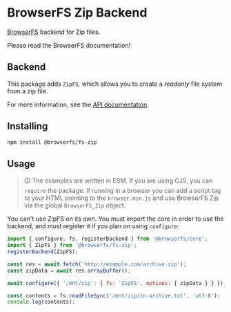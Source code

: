 # BrowserFS Zip Backend

[BrowserFS](https://github.com/browser-fs/core) backend for Zip files.

Please read the BrowserFS documentation!

## Backend

This package adds `ZipFS`, which allows you to create a *readonly* file system from a zip file.

For more information, see the [API documentation](https://browser-fs.github.io/fs-zip).

## Installing

```sh
npm install @browserfs/fs-zip
```

## Usage

> 🛈 The examples are written in ESM. If you are using CJS, you can `require` the package. If running in a browser you can add a script tag to your HTML pointing to the `browser.min.js` and use BrowserFS Zip via the global `BrowserFS_Zip` object.

You can't use ZipFS on its own. You must import the core in order to use the backend, and must register it if you plan on using `configure`:

```js
import { configure, fs, registerBackend } from '@browserfs/core';
import { ZipFS } from '@browserfs/fs-zip';
registerBackend(ZipFS);

const res = await fetch('http://example.com/archive.zip');
const zipData = await res.arrayBuffer();

await configure({ '/mnt/zip': { fs: 'ZipFS', options: { zipData } } });

const contents = fs.readFileSync('/mnt/zip/in-archive.txt', 'utf-8');
console.log(contents);
```
